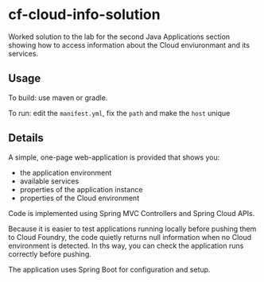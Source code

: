 cf-cloud-info-solution
======================

Worked solution to the lab for the second Java Applications section showing how to access information about the Cloud enviuronmant and its services.

Usage
-----

To build: use maven or gradle.

To run: edit the `manifest.yml`, fix the `path` and make the `host` unique

Details
-------

A simple, one-page web-application is provided that shows you:

  * the application environment
  * available services
  * properties of the application instance
  * properties of the Cloud environment

Code is implemented using Spring MVC Controllers and Spring Cloud APIs.

Because it is easier to test applications running locally before pushing them to Cloud Foundry, the code quietly returns null information when no Cloud environment is detected. In ths way, you can check the application runs correctly before pushing.

The application uses Spring Boot for configuration and setup.
